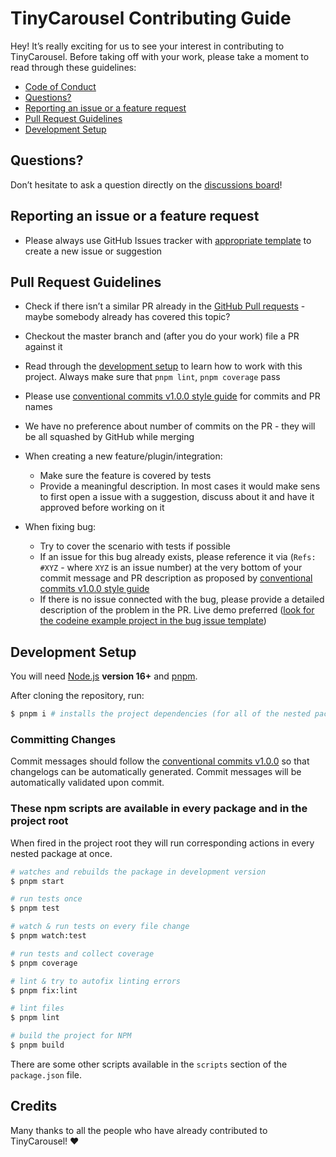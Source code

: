 # TinyCarousel Contributing Guide

Hey! It’s really exciting for us to see your interest in contributing to TinyCarousel. Before taking off with your work, please take a moment to read through these guidelines:

- [Code of Conduct](https://github.com/FRSOURCE/tiny-carousel/blob/master/CODE_OF_CONDUCT.md)
- [Questions?](#questions)
- [Reporting an issue or a feature request](#reporing-an-issue-or-a-feature-request)
- [Pull Request Guidelines](#pull-request-guidelines)
- [Development Setup](#development-setup)

## Questions?

Don’t hesitate to ask a question directly on the [discussions board](https://github.com/FRSOURCE/tiny-carousel/discussions)!

## Reporting an issue or a feature request

- Please always use GitHub Issues tracker with [appropriate template](https://github.com/login?return_to=https%3A%2F%2Fgithub.com%2FFRSOURCE%2Ftiny-carousel%2Fissues%2Fnew%2Fchoose) to create a new issue or suggestion

## Pull Request Guidelines

- Check if there isn’t a similar PR already in the [GitHub Pull requests](https://github.com/FRSOURCE/tiny-carousel/pulls) - maybe somebody already has covered this topic?

- Checkout the master branch and (after you do your work) file a PR against it

- Read through the [development setup](#development-setup) to learn how to work with this project. Always make sure that `pnpm lint`, `pnpm coverage` pass

- Please use [conventional commits v1.0.0 style guide](https://www.conventionalcommits.org/en/v1.0.0/) for commits and PR names

- We have no preference about number of commits on the PR - they will be all squashed by GitHub while merging

- When creating a new feature/plugin/integration:
  - Make sure the feature is covered by tests
  - Provide a meaningful description. In most cases it would make sens to first open a issue with a suggestion, discuss about it and have it approved before working on it

- When fixing bug:
  - Try to cover the scenario with tests if possible
  - If an issue for this bug already exists, please reference it via (`Refs: #XYZ` - where `XYZ` is an issue number) at the very bottom of your commit message and PR description as proposed by [conventional commits v1.0.0 style guide](https://www.conventionalcommits.org/en/v1.0.0/#commit-message-with-multi-paragraph-body-and-multiple-footers)
  - If there is no issue connected with the bug, please provide a detailed description of the problem in the PR. Live demo preferred ([look for the codeine example project in the bug issue template](https://github.com/FRSOURCE/tiny-carousel/blob/master/.github/ISSUE_TEMPLATE/bug_report.md))

## Development Setup

<!-- textlint-disable spelling -->
You will need [Node.js](https://nodejs.org/en/) **version 16+** and [pnpm](https://pnpm.io/installation).
<!-- textlint-enable -->

After cloning the repository, run:

``` bash
$ pnpm i # installs the project dependencies (for all of the nested packages)
```

### Committing Changes

Commit messages should follow the [conventional commits v1.0.0](https://www.conventionalcommits.org/en/v1.0.0/) so that changelogs can be automatically generated. Commit messages will be automatically validated upon commit.

### These npm scripts are available in every package and in the project root

When fired in the project root they will run corresponding actions in every nested package at once.

``` bash
# watches and rebuilds the package in development version
$ pnpm start

# run tests once
$ pnpm test

# watch & run tests on every file change
$ pnpm watch:test

# run tests and collect coverage
$ pnpm coverage

# lint & try to autofix linting errors
$ pnpm fix:lint

# lint files
$ pnpm lint

# build the project for NPM
$ pnpm build
```

There are some other scripts available in the `scripts` section of the `package.json` file.

## Credits

Many thanks to all the people who have already contributed to TinyCarousel! ❤️
